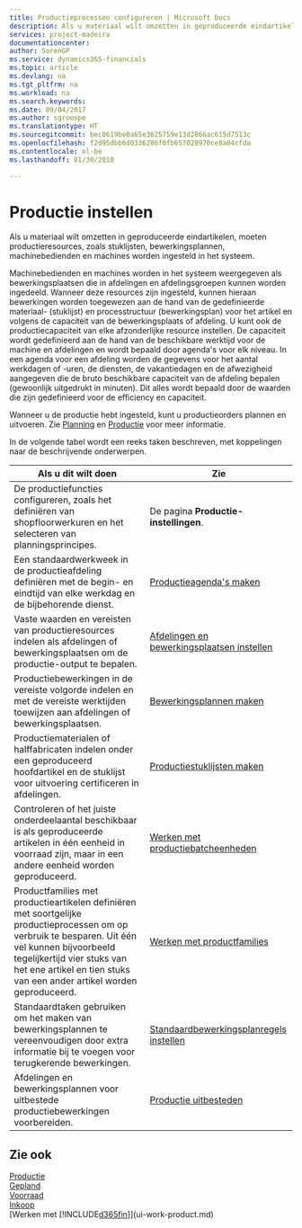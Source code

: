 ```yaml
---
title: Productieprocessen configureren | Microsoft Docs
description: Als u materiaal wilt omzetten in geproduceerde eindartikelen, moeten productieresources, zoals stuklijsten, bewerkingsplannen, machinebedienden en machines worden ingesteld in het systeem.
services: project-madeira
documentationcenter: 
author: SorenGP
ms.service: dynamics365-financials
ms.topic: article
ms.devlang: na
ms.tgt_pltfrm: na
ms.workload: na
ms.search.keywords: 
ms.date: 09/04/2017
ms.author: sgroespe
ms.translationtype: HT
ms.sourcegitcommit: bec0619be0a65e3625759e13d2866ac615d7513c
ms.openlocfilehash: f2d95dbb6d0336286f0fb657028970ce8a04cfda
ms.contentlocale: nl-be
ms.lasthandoff: 01/30/2018

---
```

# <a name="setting-up-manufacturing"></a>Productie instellen
Als u materiaal wilt omzetten in geproduceerde eindartikelen, moeten productieresources, zoals stuklijsten, bewerkingsplannen, machinebedienden en machines worden ingesteld in het systeem.

Machinebedienden en machines worden in het systeem weergegeven als bewerkingsplaatsen die in afdelingen en afdelingsgroepen kunnen worden ingedeeld. Wanneer deze resources zijn ingesteld, kunnen hieraan bewerkingen worden toegewezen aan de hand van de gedefinieerde materiaal- (stuklijst) en processtructuur (bewerkingsplan) voor het artikel en volgens de capaciteit van de bewerkingsplaats of afdeling. U kunt ook de productiecapaciteit van elke afzonderlijke resource instellen. De capaciteit wordt gedefinieerd aan de hand van de beschikbare werktijd voor de machine en afdelingen en wordt bepaald door agenda's voor elk niveau. In een agenda voor een afdeling worden de gegevens voor het aantal werkdagen of -uren, de diensten, de vakantiedagen en de afwezigheid aangegeven die de bruto beschikbare capaciteit van de afdeling bepalen (gewoonlijk uitgedrukt in minuten). Dit alles wordt bepaald door de waarden die zijn gedefinieerd voor de efficiency en capaciteit.  

Wanneer u de productie hebt ingesteld, kunt u productieorders plannen en uitvoeren. Zie [Planning](production-planning.md) en [Productie](production-manage-manufacturing.md) voor meer informatie.  

 In de volgende tabel wordt een reeks taken beschreven, met koppelingen naar de beschrijvende onderwerpen.   

|**Als u dit wilt doen**|**Zie**|  
|------------|-------------|  
|De productiefuncties configureren, zoals het definiëren van shopfloorwerkuren en het selecteren van planningsprincipes.|De pagina **Productie-instellingen**.|  
|Een standaardwerkweek in de productieafdeling definiëren met de begin- en eindtijd van elke werkdag en de bijbehorende dienst.|[Productieagenda's maken](production-how-to-create-work-center-calendars.md)|  
|Vaste waarden en vereisten van productieresources indelen als afdelingen of bewerkingsplaatsen om de productie-output te bepalen.|[Afdelingen en bewerkingsplaatsen instellen](production-how-to-set-up-work-and-machine-centers.md)|
|Productiebewerkingen in de vereiste volgorde indelen en met de vereiste werktijden toewijzen aan afdelingen of bewerkingsplaatsen.|[Bewerkingsplannen maken](production-how-to-create-routings.md)|
|Productiematerialen of halffabricaten indelen onder een geproduceerd hoofdartikel en de stuklijst voor uitvoering certificeren in afdelingen.|[Productiestuklijsten maken](production-how-to-create-production-boms.md)|
|Controleren of het juiste onderdeelaantal beschikbaar is als geproduceerde artikelen in één eenheid in voorraad zijn, maar in een andere eenheid worden geproduceerd.|[Werken met productiebatcheenheden](production-how-to-use-the-manufacturing-batch-unit-of-measure.md)|  
|Productfamilies met productieartikelen definiëren met soortgelijke productieprocessen om op verbruik te besparen. Uit één vel kunnen bijvoorbeeld tegelijkertijd vier stuks van het ene artikel en tien stuks van een ander artikel worden geproduceerd.|[Werken met productfamilies](production-how-work-family.md)|
|Standaardtaken gebruiken om het maken van bewerkingsplannen te vereenvoudigen door extra informatie bij te voegen voor terugkerende bewerkingen.|[Standaardbewerkingsplanregels instellen](production-how-set-up-standard-routing-lines.md)|  
|Afdelingen en bewerkingsplannen voor uitbestede productiebewerkingen voorbereiden.|[Productie uitbesteden](production-how-to-subcontract-manufacturing.md)|  

## <a name="see-also"></a>Zie ook
[Productie](production-manage-manufacturing.md)    
[Gepland](production-planning.md)   
[Voorraad](inventory-manage-inventory.md)  
[Inkoop](purchasing-manage-purchasing.md)  
[Werken met [!INCLUDE[d365fin](includes/d365fin_md.md)]](ui-work-product.md)


